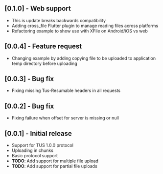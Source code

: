 ## [0.1.0] - Web support

* This is update breaks backwards compatibility
* Adding cross_file Flutter plugin to manage reading files across platforms
* Refactoring example to show use with XFile on Android/iOS vs web

## [0.0.4] - Feature request

* Changing example by adding copying file to be uploaded to application temp directory before uploading

## [0.0.3] - Bug fix

* Fixing missing Tus-Resumable headers in all requests

## [0.0.2] - Bug fix

* Fixing failure when offset for server is missing or null

## [0.0.1] - Initial release

* Support for TUS 1.0.0 protocol
* Uploading in chunks
* Basic protocol support
* **TODO**: Add support for multiple file upload
* **TODO**: Add support for partial file uploads
